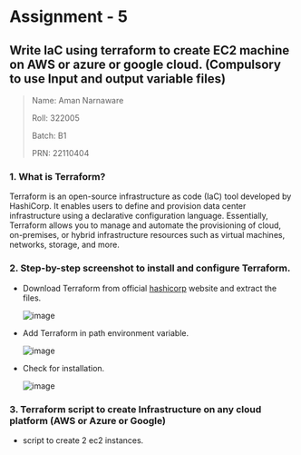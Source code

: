 # Assignment - 5
## Write IaC using terraform to create EC2 machine on AWS or azure or google cloud. (Compulsory to use Input and output variable files)

>Name: Aman Narnaware
>
>Roll: 322005
>
>Batch: B1
>
>PRN: 22110404

### 1.  What is Terraform?

Terraform is an open-source infrastructure as code (IaC) tool developed by HashiCorp. It enables users to define and provision data center infrastructure using a declarative configuration language. Essentially, Terraform allows you to manage and automate the provisioning of cloud, on-premises, or hybrid infrastructure resources such as virtual machines, networks, storage, and more.

### 2. Step-by-step screenshot to install and configure Terraform.

-  Download Terraform from official [hashicorp](https://developer.hashicorp.com/terraform/install#windows) website and extract the files.

   ![image](https://github.com/RealBeazt/Cloud_Assignments/assets/113709187/25e330ee-1128-46dd-9858-af6ff686d36e)

-  Add Terraform in path environment variable.

   ![image](https://github.com/RealBeazt/Cloud_Assignments/assets/113709187/59a1262c-584e-4818-adf0-67a1c92c50c2)

-  Check for installation.

   ![image](https://github.com/RealBeazt/Cloud_Assignments/assets/113709187/5c4d92cd-fcff-46d5-9fc6-e794473ca5cf)

### 3. Terraform script to create Infrastructure on any cloud platform (AWS or Azure or Google)

-  script to create 2 ec2 instances.

```

```
